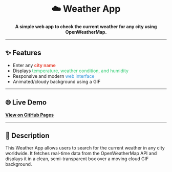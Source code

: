 <h1 align="center">☁️ Weather App</h1>

<p align="center">
  <b>A simple web app to check the current weather for any city using OpenWeatherMap.</b>
</p>

<hr>

<h2>✨ Features</h2>

<ul>
  <li>Enter any <span style="color:#e74c3c; font-weight:bold;">city name</span></li>
  <li>Displays <span style="color:#2ecc71;">temperature, weather condition, and humidity</span></li>
  <li>Responsive and modern <span style="color:#3498db;">web interface</span></li>
  <li>Animated/cloudy background using a GIF</li>
</ul>

<hr>

<h2>🌐 Live Demo</h2>

<p>
  <a href="https://prathmesh-nitnaware.github.io/WeatherWebApp/" target="_blank">
    <b>View on GitHub Pages</b>
  </a>
</p>

<hr>

<h2>📝 Description</h2>

<p>
  This Weather App allows users to search for the current weather in any city worldwide. It fetches real-time data from the OpenWeatherMap API and displays it in a clean, semi-transparent box over a moving cloud GIF background.

